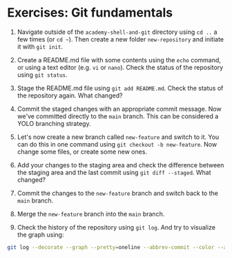 
# Exercises: Git fundamentals

1. Navigate outside of the `academy-shell-and-git` directory using `cd ..` a few times (or `cd ~`). Then create a new folder `new-repository` and initiate it with `git init`.

2. Create a README.md file with some contents using the `echo` command, or using a text editor (e.g. `vi` or `nano`). Check the status of the repository using `git status`.

3. Stage the README.md file using `git add README.md`. Check the status of the repository again. What changed?

4. Commit the staged changes with an appropriate commit message. Now we've committed directly to the `main` branch. This can be considered a YOLO branching strategy.

5. Let's now create a new branch called `new-feature` and switch to it. You can do this in one command using `git checkout -b new-feature`. Now change some files, or create some new ones.

6. Add your changes to the staging area and check the difference between the staging area and the last commit using `git diff --staged`. What changed?

7. Commit the changes to the `new-feature` branch and switch back to the `main` branch. 

8. Merge the `new-feature` branch into the `main` branch.

9. Check the history of the repository using `git log`. And try to visualize the graph using:
```bash
git log --decorate --graph --pretty=oneline --abbrev-commit --color --all
```
